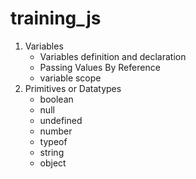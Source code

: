 # training_js

1. Variables
    - Variables definition and declaration
    - Passing Values By Reference
    - variable scope
2. Primitives or Datatypes
    - boolean
    - null
    - undefined
    - number
    - typeof
    - string
    - object

